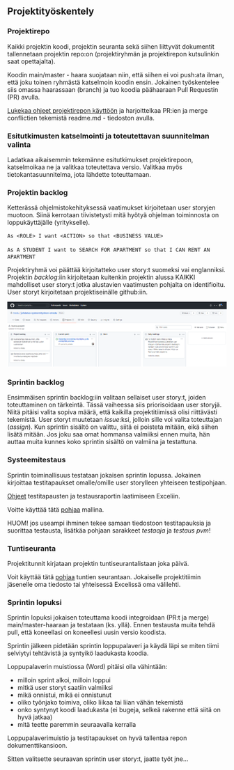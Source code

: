 ## Projektityöskentely

### Projektirepo

Kaikki projektin koodi, projektin seuranta sekä siihen liittyvät dokumentit tallennetaan projektin repo:on (projektiryhmän ja projektirepon kutsulinkin saat opettajalta).

Koodin main/master - haara suojataan niin, että siihen ei voi push:ata ilman, että joku toinen ryhmästä katselmoin koodin ensin. Jokainen työskentelee siis omassa haarassaan (branch) ja tuo koodia päähaaraan Pull Requestin (PR) avulla.

[Lukekaa ohjeet projektirepon käyttöön](https://otredu.github.io/github/projektityo.html) ja harjoittelkaa PR:ien ja merge conflictien tekemistä readme.md - tiedoston avulla.

### Esitutkimusten katselmointi ja toteutettavan suunnitelman valinta

Ladatkaa aikaisemmin tekemänne esitutkimukset projektirepoon, katselmoikaa ne ja valitkaa toteutettava versio. Valitkaa myös tietokantasuunnitelma, jota lähdette toteuttamaan.

### Projektin backlog

Ketterässä ohjelmistokehityksessä vaatimukset kirjoitetaan user storyjen muotoon. Siinä kerrotaan tiivistetysti mitä hyötyä ohjelman toiminnosta on loppukäyttäjälle (yritykselle).

    As <ROLE> I want <ACTION> so that <BUSINESS VALUE>

    As A STUDENT I want to SEARCH FOR APARTMENT so that I CAN RENT AN APARTMENT

Projektiryhmä voi päättää kirjoitatteko user story:t suomeksi vai englanniksi. Projektin *backlog*:iin kirjoitetaan kuitenkin projektin alussa KAIKKI mahdolliset user story:t jotka alustavien vaatimusten pohjalta on identifioitu. User storyt kirjoitetaan projektiseinälle github:iin.

![projektiseinä](./img/projektiseina.PNG)

### Sprintin backlog

Ensimmäisen sprintin backlog:iin valitaan sellaiset user story:t, joiden toteuttaminen on tärkeintä. Tässä vaiheessa siis priorisoidaan user storyjä. Niitä pitäisi valita sopiva määrä, että kaikilla projektitiimissä olisi riittävästi tekemistä. User storyt muutetaan *issue*:ksi, jolloin sille voi valita toteuttajan (*assign*). Kun sprintin sisältö on valittu, siitä ei poisteta mitään, eikä siihen lisätä mitään. Jos joku saa omat hommansa valmiiksi ennen muita, hän auttaa muita kunnes koko sprintin sisältö on valmiina ja testattuna.

### Systeemitestaus

Sprintin toiminallisuus testataan jokaisen sprintin lopussa. Jokainen kirjoittaa testitapaukset omalle/omille user storylleen yhteiseen testipohjaan.

[Ohjeet](../docs/testitapaukset_ohje.pdf) testitapausten ja testausraportin laatimiseen Exceliin.

Voitte käyttää tätä [pohjaa](../docs/testitapaukset_esim.pdf) mallina.

HUOM! jos useampi ihminen tekee samaan tiedostoon testitapauksia ja suorittaa testausta, lisätkäa pohjaan sarakkeet *testaaja* ja *testaus pvm*!

### Tuntiseuranta

Projektitunnit kirjataan projektin tuntiseurantalistaan joka päivä.

Voit käyttää tätä [pohjaa](../docs/tyoajanseuranta.xlsx) tuntien seurantaan. Jokaiselle projektitiimin jäsenelle oma tiedosto tai yhteisessä Excelissä oma välilehti.

### Sprintin lopuksi

Sprintin lopuksi jokaisen toteuttama koodi integroidaan (PR:t ja merge) main/master-haaraan ja testataan (ks. yllä). Ennen testausta muita tehdä pull, että koneellasi on koneellesi uusin versio koodista.

Sprintin jälkeen pidetään sprintin loppupalaveri ja käydä läpi se miten tiimi selviytyi tehtävistä ja syntyikö laadukasta koodia.

Loppupalaverin muistiossa (Word) pitäisi olla vähintään:

- milloin sprint alkoi, milloin loppui
- mitkä user storyt saatiin valmiiksi
- mikä onnistui, mikä ei onnistunut
- oliko työnjako toimiva, oliko liikaa tai liian vähän tekemistä
- onko syntynyt koodi laadukasta (ei bugeja, selkeä rakenne että siitä on hyvä jatkaa)
- mitä teette paremmin seuraavalla kerralla

Loppupalaverimuistio ja testitapaukset on hyvä tallentaa repon dokumenttikansioon.

Sitten valitsette seuraavan sprintin user story:t, jaatte työt jne...